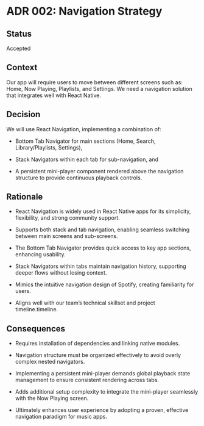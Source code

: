 # ADR 002: Navigation Strategy

## Status

Accepted

## Context

Our app will require users to move between different screens such as: Home, Now Playing, Playlists, and Settings. We need a navigation solution that integrates well with React Native.

## Decision

We will use React Navigation, implementing a combination of:

- Bottom Tab Navigator for main sections (Home, Search, Library/Playlists, Settings),

- Stack Navigators within each tab for sub-navigation, and

- A persistent mini-player component rendered above the navigation structure to provide continuous playback controls.

## Rationale

- React Navigation is widely used in React Native apps for its simplicity, flexibility, and strong community support.

- Supports both stack and tab navigation, enabling seamless switching between main screens and sub-screens.

- The Bottom Tab Navigator provides quick access to key app sections, enhancing usability.

- Stack Navigators within tabs maintain navigation history, supporting deeper flows without losing context.

- Mimics the intuitive navigation design of Spotify, creating familiarity for users.

- Aligns well with our team’s technical skillset and project timeline.timeline.

## Consequences

- Requires installation of dependencies and linking native modules.

- Navigation structure must be organized effectively to avoid overly complex nested navigators.

- Implementing a persistent mini-player demands global playback state management to ensure consistent rendering across tabs.

- Adds additional setup complexity to integrate the mini-player seamlessly with the Now Playing screen.

- Ultimately enhances user experience by adopting a proven, effective navigation paradigm for music apps.
